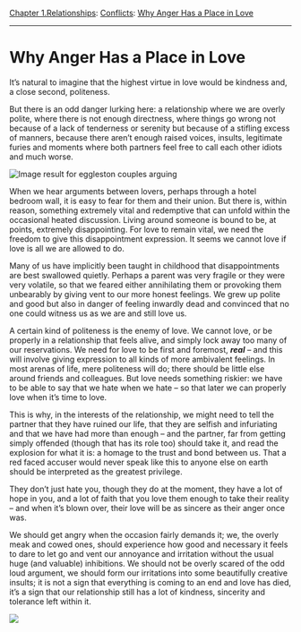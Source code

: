 [Chapter 1.Relationships](https://www.theschooloflife.com/thebookoflife/category/relationships/): [Conflicts](https://www.theschooloflife.com/thebookoflife/category/relationships/conflicts/): [Why Anger Has a Place in Love](https://www.theschooloflife.com/thebookoflife/why-anger-has-a-place-in-love/)

* * *

# Why Anger Has a Place in Love

It’s natural to imagine that the highest virtue in love would be kindness and, a close second, politeness.

But there is an odd danger lurking here: a relationship where we are overly polite, where there is not enough directness, where things go wrong not because of a lack of tenderness or serenity but because of a stifling excess of manners, because there aren’t enough raised voices, insults, legitimate furies and moments where both partners feel free to call each other idiots and much worse.

![Image result for eggleston couples arguing](https://i.pinimg.com/originals/ba/17/37/ba1737bf8b8e9d9891466d6793773097.jpg)

When we hear arguments between lovers, perhaps through a hotel bedroom wall, it is easy to fear for them and their union. But there is, within reason, something extremely vital and redemptive that can unfold within the occasional heated discussion. Living around someone is bound to be, at points, extremely disappointing. For love to remain vital, we need the freedom to give this disappointment expression. It seems we cannot love if love is all we are allowed to do.

Many of us have implicitly been taught in childhood that disappointments are best swallowed quietly. Perhaps a parent was very fragile or they were very volatile, so that we feared either annihilating them or provoking them unbearably by giving vent to our more honest feelings. We grew up polite and good but also in danger of feeling inwardly dead and convinced that no one could witness us as we are and still love us.

A certain kind of politeness is the enemy of love. We cannot love, or be properly in a relationship that feels alive, and simply lock away too many of our reservations. We need for love to be first and foremost, **_real_** – and this will involve giving expression to all kinds of more ambivalent feelings. In most arenas of life, mere politeness will do; there should be little else around friends and colleagues. But love needs something riskier: we have to be able to say that we hate when we hate – so that later we can properly love when it’s time to love.

This is why, in the interests of the relationship, we might need to tell the partner that they have ruined our life, that they are selfish and infuriating and that we have had more than enough – and the partner, far from getting simply offended (though that has its role too) should take it, and read the explosion for what it is: a homage to the trust and bond between us. That a red faced accuser would never speak like this to anyone else on earth should be interpreted as the greatest privilege.

They don’t just hate you, though they do at the moment, they have a lot of hope in you, and a lot of faith that you love them enough to take their reality – and when it’s blown over, their love will be as sincere as their anger once was.

We should get angry when the occasion fairly demands it; we, the overly meak and cowed ones, should experience how good and necessary it feels to dare to let go and vent our annoyance and irritation without the usual huge (and valuable) inhibitions. We should not be overly scared of the odd loud argument, we should form our irritations into some beautifully creative insults; it is not a sign that everything is coming to an end and love has died, it’s a sign that our relationship still has a lot of kindness, sincerity and tolerance left within it.

[![](https://img.youtube.com/vi/PWLu5bVCY8A/0.jpg)](https://www.youtube.com/embed/PWLu5bVCY8A '')
